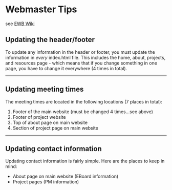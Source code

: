 # Webmaster Tips
see [EWB Wiki](http://cuewb.org/wiki/)

## Updating the header/footer
To update any information in the header or footer, you must update the information in *every* index.html file. This includes the home, about, projects, and resources page - which means that if you change something in one page, you have to change it everywhere (4 times in total).

----
## Updating meeting times
The meeting times are located in the following locations (7 places in total):

1. Footer of the main website (must be changed 4 times...see above)
2. Footer of project website
3. Top of about page on main website
4. Section of project page on main website

----
## Updating contact information
Updating contact information is fairly simple. Here are the places to keep in mind:

* About page on main website (EBoard information)
* Project pages (PM information)